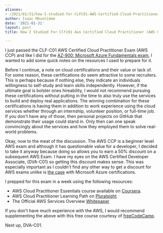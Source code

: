 ```yaml
---
aliases:
- /2021/01/31/how-I-studied-for-CLFC01-AWS-Certified-Cloud-Practitioner-AWS-CCP-Exam
author: Isaac Mbuotidem
date: '2021-01-31'
layout: post
title: How I Studied For Clfc01 Aws Certified Cloud Practitioner (AWS CCP)

---
```


I just passed the CLF-C01 AWS Certified Cloud Practitioner Exam (AWS CCP) and like I did for the [AZ-900: Microsoft Azure Fundamentals exam](https://mbuotidem.github.io/blog/2021/01/20/how-I-studied-for-AZ-900-microsoft-azure-fundamentals-exam.html), I wanted to add some quick notes on the resources I used to prepare for it. 

<div style="text-align:center;">
<div data-iframe-width="150" data-iframe-height="270" data-share-badge-id="a25474e5-a118-4beb-8acf-c04e8e12ef67" data-share-badge-host="https://www.youracclaim.com"></div><script type="text/javascript" async src="//cdn.youracclaim.com/assets/utilities/embed.js"></script>
</div>

Before I continue, a note on cloud certifications and their value or lack of. For some reason, these certifications do seem attractive to some recruiters. This is perhaps because if nothing else, they indicate an individuals willingness to self-study and learn skills independently. However, if the ultimate goal is bolster ones hireability, I would not recommend pursuing these certifications without putting in the time to also truly use the services to build and deploy real applications. The winning combination for these certifications is having them in addition to work experience using the cloud services whether through an internship, volunteer position, or full-time job. If you don't have any of those, then personal projects on GitHub that demonstrate their usage could stand in. Only then can one speak convincingly about the services and how they employed them to solve real-world problems.

Okay, now to the meat of the discussion. The AWS CCP is a beginner level AWS exam and although it has questionable value for a developer, I decided to take it anyway because doing so allows you to earn a 50% discount on a subsequent AWS Exam. I have my eyes on the AWS Certified Developer Associate, (DVA-C01) so getting this discount makes sense. This was especially important as I couldn't find any other way to get a discount for AWS exams unlike is [the case](https://mbuotidem.github.io/blog/2021/01/17/how-to-get-free-or-discounted-microsoft-azure-certifications.html) with Microsoft Azure certifications. 

I prepped for this exam in a week using the following resources:

- AWS Cloud Practitioner Essentials course available on [Coursera](https://www.coursera.org/learn/aws-cloud-practitioner-essentials/). 
- AWS Cloud Practitioner Learning Path on [Pluralsight](https://app.pluralsight.com/paths/certificate/aws-certified-cloud-practitioner-clf-c01)
- The Official AWS Services Overview [Whitepaper](https://d1.awsstatic.com/whitepapers/aws-overview.pdf)

If you don't have much experience with the AWS, I would recommend supplementing the above with this free course courtesy of [freeCodeCamp](https://www.youtube.com/watch?v=3hLmDS179YE&feature=emb_title).

Next up, DVA-C01.

